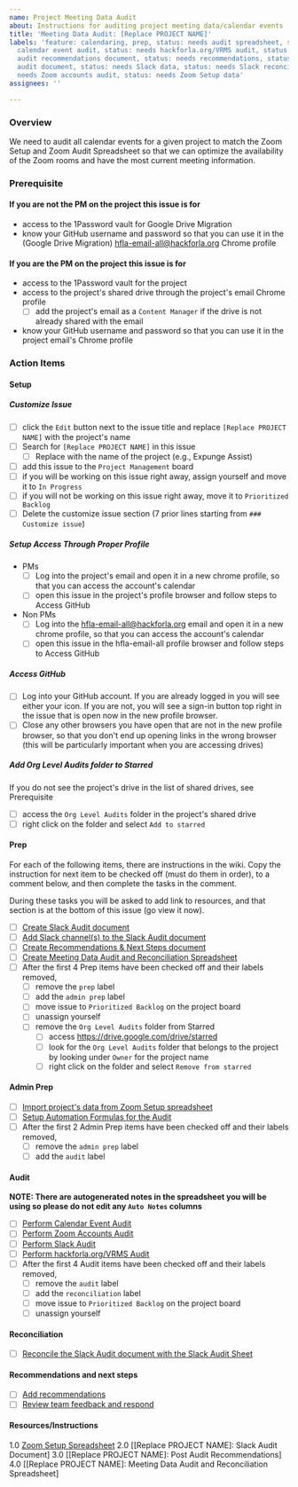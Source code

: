 ```yaml
---
name: Project Meeting Data Audit
about: Instructions for auditing project meeting data/calendar events
title: 'Meeting Data Audit: [Replace PROJECT NAME]'
labels: 'feature: calendaring, prep, status: needs audit spreadsheet, status: needs
  calendar event audit, status: needs hackforla.org/VRMS audit, status: needs post
  audit recommendations document, status: needs recommendations, status: needs Slack
  audit document, status: needs Slack data, status: needs Slack reconciliation, status:
  needs Zoom accounts audit, status: needs Zoom Setup data'
assignees: ''

---
```


### Overview
We need to audit all calendar events for a given project to match the Zoom Setup and Zoom Audit Spreadsheet so that we can optimize the availability of the Zoom rooms and have the most current meeting information.

### Prerequisite 
#### If you are not the PM on the project this issue is for
-  access to the 1Password vault for Google Drive Migration 
- know your GitHub username and password so that you can use it in the (Google Drive Migration) hfla-email-all@hackforla.org Chrome profile
#### If you are the PM on the project this issue is for
-  access to the 1Password vault for the project
- access to the project's shared drive through the project's email Chrome profile
  - [ ] add the project's email as a `Content Manager` if the drive is not already shared with the email
- know your GitHub username and password so that you can use it in the project email's Chrome profile
 
### Action Items
#### Setup
##### Customize Issue
- [ ] click the `Edit` button next to the issue title and replace `[Replace PROJECT NAME]` with the project's name
- [ ] Search for `[Replace PROJECT NAME]` in this issue
   - [ ] Replace with the name of the project (e.g., Expunge Assist)
- [ ] add this issue to the `Project Management` board
- [ ] if you will be working on this issue right away, assign yourself and move it to `In Progress`
- [ ] if you will not be working on this issue right away, move it to `Prioritized Backlog`
- [ ] Delete the customize issue section (7 prior lines starting from ```### Customize issue```)
##### Setup Access Through Proper Profile
- PMs
   - [ ] Log into the project's email and open it in a new chrome profile, so that you can access the account's calendar
   - [ ] open this issue in the project's profile browser and follow steps to Access GitHub
- Non PMs
   - [ ] Log into the [hfla-email-all@hackforla.org](mailto:hfla-email-all@hackforla.org) email and open it in a new chrome profile, so that you can access the account's calendar
   - [ ] open this issue in the hfla-email-all profile browser and follow steps to Access GitHub
##### Access GitHub
- [ ] Log into your GitHub account.  If you are already logged in you will see either your icon.  If you are not, you will see a sign-in button top right in the issue that is open now in the new profile browser.
- [ ] Close any other browsers you have open that are not in the new profile browser, so that you don't end up opening links in the wrong browser (this will be particularly important when you are accessing drives)
##### Add Org Level Audits folder to Starred
If you do not see the project's drive in the list of shared drives, see Prerequisite
- [ ] access the `Org Level Audits` folder in the project's shared drive
- [ ] right click on the folder and select `Add to starred`

#### Prep
For each of the following items, there are instructions in the wiki. Copy the instruction for next item to be checked off (must do them in order), to a comment below, and then complete the tasks in the comment.

During these tasks you will be asked to add link to resources, and that section is at the bottom of this issue (go view it now).

- [ ] [Create Slack Audit document](https://github.com/hackforla/admin-calendaring/wiki/Create-Slack-Audit-document) 
- [ ] [Add Slack channel(s) to the Slack Audit document](https://github.com/hackforla/admin-calendaring/wiki/Add-Slack-Channel(s))
- [ ] [Create Recommendations & Next Steps document](https://github.com/hackforla/admin-calendaring/wiki/Create-Recommendations-&-Next-Steps-document)
- [ ] [Create Meeting Data Audit and Reconciliation Spreadsheet](https://github.com/hackforla/admin-calendaring/wiki/Create-Meeting-Data-Audit-and-Reconciliation-Spreadsheet)
- [ ] After the first 4 Prep items have been checked off and their labels removed, 
   - [ ] remove the `prep` label
   - [ ] add the `admin prep` label
   - [ ] move issue to `Prioritized Backlog` on the project board
   - [ ] unassign yourself
   - [ ] remove the `Org Level Audits` folder from Starred
      - [ ] access https://drive.google.com/drive/starred
      - [ ] look for the `Org Level Audits` folder that belongs to the project by looking under `Owner` for the project name
      - [ ] right click on the folder and select `Remove from starred`
#### Admin Prep
- [ ] [Import project's data from Zoom Setup spreadsheet](https://github.com/hackforla/admin-calendaring/wiki/Import-project's-data-from-Zoom-Setup-spreadsheet)
- [ ] [Setup Automation Formulas for the Audit](https://github.com/hackforla/admin-calendaring/wiki/Setup-Automation-Formulas-for-the-Audit)
- [ ] After the first 2 Admin Prep items have been checked off and their labels removed, 
   - [ ] remove the `admin prep` label
    - [ ] add the `audit` label

#### Audit
**NOTE: There are autogenerated notes in the spreadsheet you will be using so please do not edit any `Auto Notes` columns**
- [ ] [Perform Calendar Event Audit](https://github.com/hackforla/admin-calendaring/wiki/Perform-Calendar-Event-Audit) 
- [ ] [Perform Zoom Accounts Audit]( https://github.com/hackforla/admin-calendaring/wiki/Perform-Zoom-Accounts-Audit)
- [ ] [Perform Slack Audit](https://github.com/hackforla/admin-calendaring/wiki/Perform-Slack-Audit)
- [ ] [Perform hackforla.org/VRMS Audit](https://github.com/hackforla/admin-calendaring/wiki/Perform-hackforla.org-VRMS-Audit) 
- [ ] After the first 4 Audit items have been checked off and their labels removed, 
   - [ ] remove the  `audit` label
   - [ ] add the `reconciliation` label
   - [ ] move issue to `Prioritized Backlog` on the project board
   - [ ] unassign yourself

#### Reconciliation
- [ ] [Reconcile the Slack Audit document with the Slack Audit Sheet](https://github.com/hackforla/admin-calendaring/wiki/Reconcile-the-Slack-Audit-Document-with-the-Slack-Audit-Sheet)

#### Recommendations and next steps
- [ ] [Add recommendations](https://github.com/hackforla/admin-calendaring/wiki/Add-recommendations)
- [ ] [Review team feedback and respond](https://github.com/hackforla/admin-calendaring/wiki/Review-team-feedback-and-respond)

#### Resources/Instructions
1.0 [Zoom Setup Spreadsheet](https://docs.google.com/spreadsheets/d/15P3MYyNQ7Xn0pqdrTynDDipjrLl5LCN9xHVLhk9SWa8/edit#gid=1276874845)
2.0 [[Replace PROJECT NAME]: Slack Audit Document]
3.0 [[Replace PROJECT NAME]: Post Audit Recommendations]
4.0 [[Replace PROJECT NAME]: Meeting Data Audit and Reconciliation Spreadsheet]
